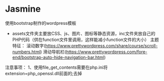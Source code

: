# Jasmine
使用bootstrap制作的wordpress模板<br>
* assets文件夹主要放CSS、js、图片、图标等静态资源，inc文件夹放自己的PHP代码（供在function文件里调用，这样能减小function文件的大小）
主题特征：
	滚动数字(https://www.prettywordpress.com/share/course/scroll-numbers.html)
	滑动导航栏(https://www.prettywordpress.com/fore-end/bootstrap-auto-hide-navigation-bar.html)
	
注意事项：
	1、使用file_get_contents需要在php.ini将extension=php_openssl.dll前面的;去掉